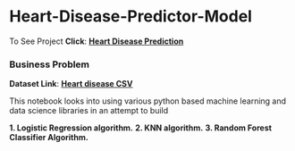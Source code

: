# Heart-Disease-Predictor-Model
To See Project **Click**: [<b>Heart Disease Prediction</b>](https://github.com/BlessingNehohwa/Heart-Disease-Predictor-Model/blob/main/Heart%20Disease%20Predictor.ipynb)

### Business Problem

**Dataset Link**: [<b>Heart disease CSV</b>](https://archive.ics.uci.edu/ml/datasets/heart+Disease)

This notebook looks into using various python based machine learning and data science libraries in an attempt to build

**1. Logistic Regression algorithm.**
**2. KNN algorithm.**
**3. Random Forest Classifier Algorithm.**

